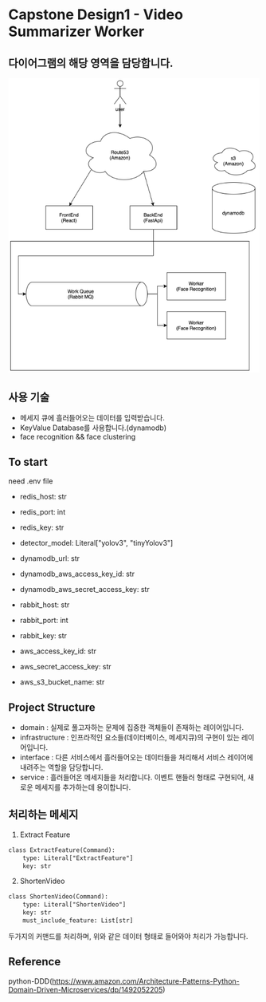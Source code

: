 # Capstone Design1 - Video Summarizer Worker

## 다이어그램의 해당 영역을 담당합니다.

![diagram](./assets/diagram.png)

## 사용 기술

-   메세지 큐에 흘러들어오는 데이터를 입력받습니다.
-   KeyValue Database를 사용합니다.(dynamodb)
-   face recognition && face clustering

## To start

need .env file

-   redis_host: str
-   redis_port: int
-   redis_key: str

-   detector_model: Literal["yolov3", "tinyYolov3"]
-   dynamodb_url: str
-   dynamodb_aws_access_key_id: str
-   dynamodb_aws_secret_access_key: str

-   rabbit_host: str
-   rabbit_port: int
-   rabbit_key: str
-   aws_access_key_id: str
-   aws_secret_access_key: str
-   aws_s3_bucket_name: str

## Project Structure

-   domain : 실제로 풀고자하는 문제에 집중한 객체들이 존재하는 레이어입니다.
-   infrastructure : 인프라적인 요소들(데이터베이스, 메세지큐)의 구현이 있는 레이어입니다.
-   interface : 다른 서비스에서 흘러들어오는 데이터들을 처리해서 서비스 레이어에 내려주는 역할을 담당합니다.
-   service : 흘러들어온 메세지들을 처리합니다. 이벤트 핸들러 형태로 구현되어, 새로운 메세지를 추가하는데 용이합니다.

## 처리하는 메세지

1. Extract Feature

```python3
class ExtractFeature(Command):
    type: Literal["ExtractFeature"]
    key: str
```

2. ShortenVideo

```python3
class ShortenVideo(Command):
    type: Literal["ShortenVideo"]
    key: str
    must_include_feature: List[str]
```

두가지의 커맨드를 처리하며, 위와 같은 데이터 형태로 들어와야 처리가 가능합니다.

## Reference

python-DDD(https://www.amazon.com/Architecture-Patterns-Python-Domain-Driven-Microservices/dp/1492052205)
